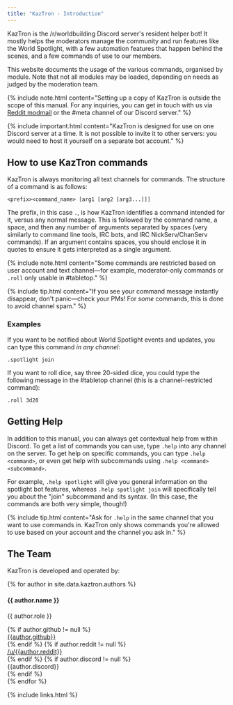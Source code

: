 ```yaml
---
title: "KazTron - Introduction"
---
```


KazTron is the /r/worldbuilding Discord server's resident helper bot! It mostly helps the moderators manage the community and run features like the World Spotlight, with a few automation features that happen behind the scenes, and a few commands of use to our members.

This website documents the usage of the various commands, organised by module. Note that not all modules may be loaded, depending on needs as judged by the moderation team.

{% include note.html content="Setting up a copy of KazTron is outside the scope of this manual. For any inquiries, you can get in touch with us via [Reddit modmail](https://www.reddit.com/message/compose?to=%2Fr%2Fworldbuilding&subject=KazTron&message=I%27m%20writing%20to%20you%20about%20KazTron.%0D%0D%3CType%20your%20comments%20here%3E) or the #meta channel of our Discord server." %}

{% include important.html content="KazTron is designed for use on one Discord server at a time. It is not possible to invite it to other servers: you would need to host it yourself on a separate bot account." %}

## How to use KazTron commands

KazTron is always monitoring all text channels for commands. The structure of a command is as follows:

```
<prefix><command_name> [arg1 [arg2 [arg3...]]]
```

The prefix, in this case `.`, is how KazTron identifies a command intended for it, versus any normal message. This is followed by the command name, a space, and then any number of arguments separated by spaces (very similarly to command line tools, IRC bots, and IRC NickServ/ChanServ commands). If an argument contains spaces, you should enclose it in quotes to ensure it gets interpreted as a single argument.

{% include note.html content="Some commands are restricted based on user account and text channel&mdash;for example, moderator-only commands or `.roll` only usable in #tabletop." %}

{% include tip.html content="If you see your command message instantly disappear, don't panic&mdash;check your PMs! For *some* commands, this is done to avoid channel spam." %}

### Examples

If you want to be notified about World Spotlight events and updates, you can type this command *in any channel*:

```
.spotlight join
```

If you want to roll dice, say three 20-sided dice, you could type the following message in the #tabletop channel (this is a channel-restricted command):

```
.roll 3d20
```

## Getting Help

In addition to this manual, you can always get contextual help from within Discord. To get a list of commands you can use, type `.help` into any channel on the server. To get help on specific commands, you can type `.help <command>`, or even get help with subcommands using `.help <command> <subcommand>`.

For example, `.help spotlight` will give you general information on the spotlight bot features, whereas `.help spotlight join` will specifically tell you about the "join" subcommand and its syntax. (In this case, the commands are both very simple, though!)

{% include tip.html content="Ask for `.help` in the same channel that you want to use commands in. KazTron only shows commands you're allowed to use based on your account and the channel you ask in." %}

## The Team

KazTron is developed and operated by:

<div class="row">
    {% for author in site.data.kaztron.authors %}
    <div class="col-md-4 col-sm-6">
        <div class="panel panel-default nav-panel text-center">
            <div class="panel-heading">
                <!-- TODO: user icons -->
                <span class="fa-stack fa-5x">
                      <i class="fas fa-circle fa-stack-2x text-primary"></i>
                      <i class="fas fa-user fa-stack-1x fa-inverse"></i>
                </span>
            </div>
            <div class="panel-body">
                <h4>{{ author.name }}</h4>
                <p>{{ author.role }}</p>
                {% if author.github != null %}
                <div><a href="https://github.com/{{ author.github | downcase }}"><i class="fab fa-github"></i> {{author.github}}</a></div>
                {% endif %}
                {% if author.reddit != null %}
                <div><a href="https://reddit.com/u/{{ author.github | downcase }}"><i class="fab fa-reddit-alien"></i> /u/{{author.reddit}}</a></div>
                {% endif %}
                {% if author.discord != null %}
                <div><i class="fab fa-discord"></i> {{author.discord}}</div>
                {% endif %}
            </div>
         </div>
    </div>
    {% endfor %}
</div>

{% include links.html %}
